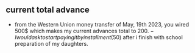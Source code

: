 ## current total advance

- from the Western Union money transfer of May, 19th 2023, you wired 500$ which makes my current advances total to 200$. - I would ask to start paying it by installment(50$) after i finish with school preparation of my daughters.
